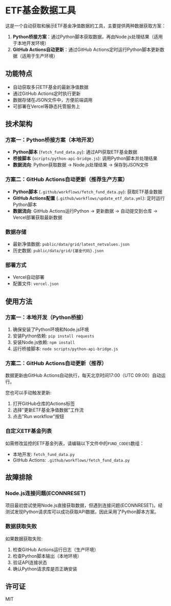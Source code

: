 # ETF基金数据工具

这是一个自动获取和展示ETF基金净值数据的工具，主要提供两种数据获取方案：

1. **Python桥接方案**：通过Python脚本获取数据，再由Node.js处理结果（适用于本地开发环境）
2. **GitHub Actions自动更新**：通过GitHub Actions定时运行Python脚本更新数据（适用于生产环境）

## 功能特点

- 自动获取多只ETF基金的最新净值数据
- 通过GitHub Actions定时执行更新
- 数据存储在JSON文件中，方便前端调用
- 可部署在Vercel等静态托管服务上

## 技术架构

### 方案一：Python桥接方案（本地开发）

- **Python脚本** (`fetch_fund_data.py`): 通过API获取ETF基金数据
- **桥接脚本** (`scripts/python-api-bridge.js`): 调用Python脚本并处理结果
- **数据流向**: Python获取数据 → Node.js处理结果 → 保存到JSON文件

### 方案二：GitHub Actions自动更新（推荐生产方案）

- **Python脚本** (`.github/workflows/fetch_fund_data.py`): 获取ETF基金数据
- **GitHub Actions配置** (`.github/workflows/update_etf_data.yml`): 定时运行Python脚本
- **数据流向**: GitHub Actions运行Python → 更新数据 → 自动提交到仓库 → Vercel部署获取最新数据

### 数据存储

- 最新净值数据: `public/data/grid/latest_netvalues.json`
- 历史数据: `public/data/grid/{基金代码}.json`

### 部署方式

- Vercel自动部署
- 配置文件: `vercel.json`

## 使用方法

### 方案一：本地开发（Python桥接）

1. 确保安装了Python环境和Node.js环境
2. 安装Python依赖: `pip install requests`
3. 安装Node.js依赖: `npm install`
4. 运行桥接脚本: `node scripts/python-api-bridge.js`

### 方案二：GitHub Actions自动更新（推荐）

数据更新由GitHub Actions自动执行，每天北京时间17:00（UTC 09:00）自动运行。

您也可以手动触发更新:
1. 打开GitHub仓库的Actions标签
2. 选择"更新ETF基金净值数据"工作流
3. 点击"Run workflow"按钮

### 自定义ETF基金列表

如需修改监控的ETF基金列表，请编辑以下文件中的`FUND_CODES`数组：
- 本地开发: `fetch_fund_data.py`
- GitHub Actions: `.github/workflows/fetch_fund_data.py`

## 故障排除

### Node.js连接问题(ECONNRESET)

项目最初尝试使用Node.js直接获取数据，但遇到连接问题(ECONNRESET)。经测试发现Python请求库可以成功获取API数据，因此采用了Python脚本方案。

### 数据获取失败

如果数据获取失败:
1. 检查GitHub Actions运行日志（生产环境）
2. 检查Python脚本输出（本地环境）
3. 验证API连接状态
4. 确认Python请求库是否正确安装

## 许可证

MIT 